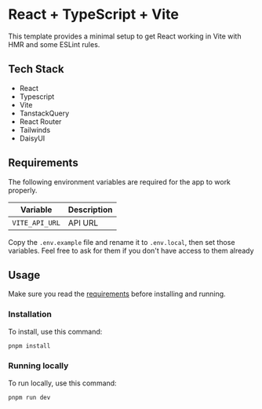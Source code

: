 # React + TypeScript + Vite

This template provides a minimal setup to get React working in Vite with HMR and some ESLint rules.

## Tech Stack

- React
- Typescript
- Vite
- TanstackQuery
- React Router
- Tailwinds
- DaisyUI

## Requirements

The following environment variables are required for the app to work properly.

| Variable       | Description |
| ---------------| ----------- |
| `VITE_API_URL` | API URL     |

Copy the `.env.example` file and rename it to `.env.local`, then set those variables. Feel free to ask for them if you don't have access to them already

## Usage

Make sure you read the [requirements](#requirements) before installing and running.

### Installation

To install, use this command:

```bash
pnpm install
```

### Running locally

To run locally, use this command:

```bash
pnpm run dev
```
